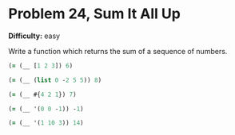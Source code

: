 # Problem 24, Sum It All Up

**Difficulty:** easy

Write a function which returns the sum of a sequence of numbers.

```clj
(= (__ [1 2 3]) 6)
```

```clj
(= (__ (list 0 -2 5 5)) 8)
```

```clj
(= (__ #{4 2 1}) 7)
```

```clj
(= (__ '(0 0 -1)) -1)
```

```clj
(= (__ '(1 10 3)) 14)
```
